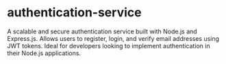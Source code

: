 # authentication-service
A scalable and secure authentication service built with Node.js and Express.js. Allows users to register, login, and verify email addresses using JWT tokens. Ideal for developers looking to implement authentication in their Node.js applications.
